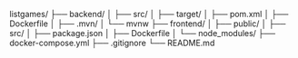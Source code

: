 





listgames/
├── backend/
│   ├── src/
│   ├── target/
│   ├── pom.xml
│   ├── Dockerfile
│   ├── .mvn/
│   └── mvnw
├── frontend/
│   ├── public/
│   ├── src/
│   ├── package.json
│   ├── Dockerfile
│   └── node_modules/
├── docker-compose.yml
├── .gitignore
└── README.md


